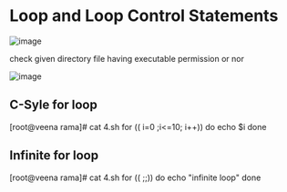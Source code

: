Loop and Loop Control Statements
================================

![image](https://user-images.githubusercontent.com/53966749/197442028-93ea0a25-7c86-46c6-873a-6130363c7cf1.png)

check given directory file having executable permission or nor

![image](https://user-images.githubusercontent.com/53966749/197442581-f6c26ed7-4daa-4103-bbf0-d3bf88991634.png)

C-Syle for loop
---------------

[root@veena rama]# cat 4.sh
for (( i=0 ;i<=10; i++))
do
echo $i
done

Infinite for loop
----------------

[root@veena rama]# cat 4.sh
for (( ;;))
do
echo "infinite loop"
done

